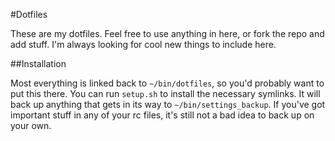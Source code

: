 #Dotfiles

These are my dotfiles. Feel free to use anything in here, or fork the repo and add stuff. I'm always looking for cool new things to include here.

##Installation

Most everything is linked back to `~/bin/dotfiles`, so you'd probably want to put this there. You can run `setup.sh` to install the necessary symlinks. It will back up anything that gets in its way to `~/bin/settings_backup`. If you've got important stuff in any of your rc files, it's still not a bad idea to back up on your own.
